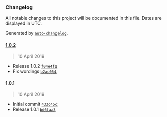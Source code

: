 ### Changelog

All notable changes to this project will be documented in this file. Dates are displayed in UTC.

Generated by [`auto-changelog`](https://github.com/CookPete/auto-changelog).

#### [1.0.2](https://github.com/magesuite/theme-generator/compare/1.0.1...1.0.2)

> 10 April 2019

- Release 1.0.2 [`f04e4f1`](https://github.com/magesuite/theme-generator/commit/f04e4f11160d27efedc7ffdbc67b2d7f35a3c123)
- Fix wordings [`b2ac054`](https://github.com/magesuite/theme-generator/commit/b2ac0540d4e17454f9e1e51edca603967d92f870)

#### 1.0.1

> 10 April 2019

- Initial commit [`433c45c`](https://github.com/magesuite/theme-generator/commit/433c45cb56a7d04d77323e5dac556d0bba2fa838)
- Release 1.0.1 [`bd6faa3`](https://github.com/magesuite/theme-generator/commit/bd6faa366e324ad4b52b63641610f866979c41f0)
